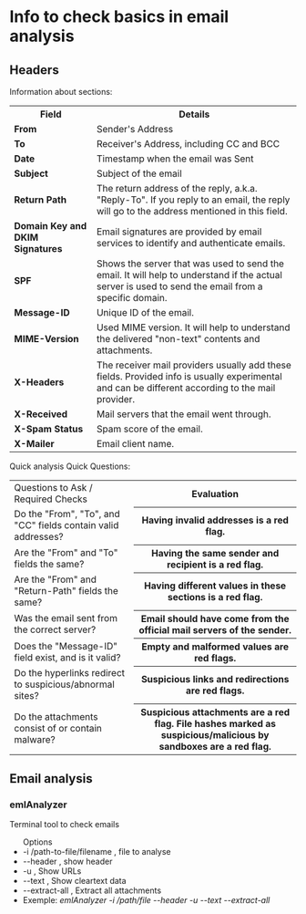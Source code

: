 <h1>Info to check basics in email analysis</h1>
<h2>Headers</h2>
<p>
  Information about sections:
  <table class="default">
    <tr>
      <th>Field</th>
      <th>Details</th>
    </tr>
    <tr>
      <td><b>From</b></td>
      <td>Sender's Address</td>
    </tr>
     <tr>
      <td><b>To</b></td>
      <td>Receiver's Address, including CC and BCC</td>
    </tr>
     <tr>
      <td><b>Date</b></td>
      <td>Timestamp when the email was Sent</td>
    </tr>
     <tr>
      <td><b>Subject</b></td>
      <td>Subject of the email</td>
    </tr>
     <tr>
      <td><b>Return Path</b></td>
      <td>The return address of the reply, a.k.a. "Reply-To". If you reply to an email, the reply will go to the address mentioned in this field.</td>
    </tr>
     <tr>
      <td><b>Domain Key and DKIM Signatures</b></td>
      <td>Email signatures are provided by email services to identify and authenticate emails.</td>
    </tr>
     <tr>
      <td><b>SPF</b></td>
      <td>Shows the server that was used to send the email. It will help to understand if the actual server is used to send the email from a specific domain.</td>
    </tr>
     <tr>
      <td><b>Message-ID</b></td>
      <td>Unique ID of the email.</td>
    </tr>
     <tr>
      <td><b>MIME-Version</b></td>
      <td>Used MIME version. It will help to understand the delivered "non-text" contents and attachments.</td>
    </tr>
     <tr>
      <td><b>X-Headers</b></td>
      <td>The receiver mail providers usually add these fields. Provided info is usually experimental and can be different according to the mail provider.</td>
    </tr>
     <tr>
      <td><b>X-Received</b></td>
      <td>Mail servers that the email went through.</td>
    </tr>
     <tr>
      <td><b>X-Spam Status</b></td>
      <td>Spam score of the email.</td>
    </tr>
     <tr>
      <td><b>X-Mailer</b></td>
      <td>Email client name.</td>
    </tr>
  </table>
  Quick analysis Quick Questions:
  <table class="default">
    <tr>
      <td>Questions to Ask / Required Checks </td>
      <th>Evaluation</th>
    </tr>
     <tr>
      <td>Do the "From", "To", and "CC" fields contain valid addresses?</td>
      <th>Having invalid addresses is a red flag.</th>
    </tr>
     <tr>
      <td>Are the "From" and "To" fields the same?</td>
      <th>Having the same sender and recipient is a red flag.</th>
    </tr>
     <tr>
      <td>Are the "From" and "Return-Path" fields the same?</td>
      <th>Having different values in these sections is a red flag.</th>
    </tr>
     <tr>
      <td>Was the email sent from the correct server?</td>
      <th>Email should have come from the official mail servers of the sender.</th>
    </tr>
     <tr>
      <td>Does the "Message-ID" field exist, and is it valid?</td>
      <th>Empty and malformed values are red flags.</th>
    </tr>
     <tr>
      <td>Do the hyperlinks redirect to suspicious/abnormal sites?</td>
      <th>Suspicious links and redirections are red flags.</th>
    </tr>
     <tr>
      <td>Do the attachments consist of or contain malware?</td>
      <th>Suspicious attachments are a red flag. File hashes marked as suspicious/malicious by sandboxes are a red flag.</th>
    </tr>
  </table>
</p>
<h2>Email analysis</h2>
<h3>emlAnalyzer</h3>
<p>
  Terminal tool to check emails<br>
  <ul> Options
    <li>-i /path-to-file/filename , file to analyse</li>
    <li>--header , show header</li>
    <li>-u , Show URLs</li>
    <li>--text , Show cleartext data</li>
    <li>--extract-all , Extract all attachments</li>
    <li>Exemple: <i>emlAnalyzer -i /path/file --header -u --text --extract-all</i></li>
  </ul>
</p>
